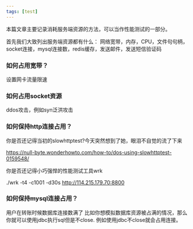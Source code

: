 ```yaml
---
tags: [test]
---
```


本篇文章主要记录消耗服务端资源的方法，可以当作性能测试的一部分。

首先我们大致列出服务端资源都有什么：
网络宽带，内存，CPU，文件句句柄，socket连接，mysql连接数，redis缓存，发送邮件，发送短信验证码

### 如何占用宽带？

设置网卡流量限速

### 如何占用socket资源

ddos攻击，例如syn泛洪攻击

### 如何保持http连接占用？


你是否还记得当初的slowhttptest?今天突然想到了她，眼泪不自觉的流了下来

https://null-byte.wonderhowto.com/how-to/dos-using-slowhttptest-0159548/

你是否还记得小巧强悍的性能测试工具wrk

 ./wrk -t4 -c1001 -d30s http://114.215.179.70:8800

### 如何保持mysql连接占用？
用户在转账时候数据库连接数满了
比如你想模拟数据库资源被占满的情况，那么你就可以使用jdbc执行sql但是不close.
例如使用jdbc不close就会占用连接。
